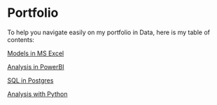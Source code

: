 # Portfolio
To help you navigate easily on my portfolio in Data, here is my table of contents:

[Models in MS Excel](https://github.com/felixocham/MS-Excel/tree/main)

[Analysis in PowerBI](https://github.com/felixocham/PowerBI/blob/main/)

[SQL in Postgres](https://github.com/felixocham/SQL-in-Postgres/tree/main)

[Analysis with Python](https://github.com/felixocham/Python)
